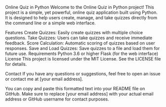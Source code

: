 Online Quiz in Python
Welcome to the Online Quiz in Python project! This project is a simple, yet powerful, online quiz application built using Python. It is designed to help users create, manage, and take quizzes directly from the command line or a simple web interface.

Features
Create Quizzes: Easily create quizzes with multiple choice questions.
Take Quizzes: Users can take quizzes and receive immediate feedback.
Score Calculation: Automatic scoring of quizzes based on user responses.
Save and Load Quizzes: Save quizzes to a file and load them for future use.
Requirements
Python 3.6 or higher
Flask (for the web interface)
License
This project is licensed under the MIT License. See the LICENSE file for details.

Contact
If you have any questions or suggestions, feel free to open an issue or contact me at [your email address].

You can copy and paste this formatted text into your README file on GitHub. Make sure to replace [your email address] with your actual email address or GitHub username for contact purposes.
